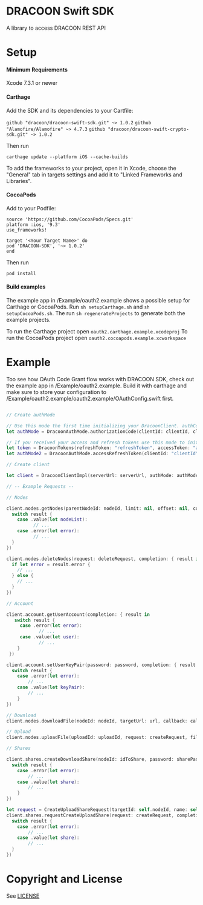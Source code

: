 # DRACOON Swift SDK

A library to access DRACOON REST API

# Setup

#### Minimum Requirements

Xcode 7.3.1 or newer

#### Carthage

Add the SDK and its dependencies to your Cartfile:

`github "dracoon/dracoon-swift-sdk.git" ~> 1.0.2`
`github "Alamofire/Alamofire" ~> 4.7.3`
`github "dracoon/dracoon-swift-crypto-sdk.git" ~> 1.0.2`

Then run

`carthage update --platform iOS --cache-builds`

To add the frameworks to your project, open it in Xcode, choose the "General" tab in targets settings and add it to "Linked Frameworks and Libraries".

#### CocoaPods

Add to your Podfile:
```
source 'https://github.com/CocoaPods/Specs.git'
platform :ios, '9.3'
use_frameworks!

target '<Your Target Name>' do
pod 'DRACOON-SDK', '~> 1.0.2'
end
```
Then run

`pod install`

#### Build examples

The example app in /Example/oauth2.example shows a possible setup for Carthage or CocoaPods.
Run `sh setupCarthage.sh` and `sh setupCocoaPods.sh`.
The run `sh regenerateProjects` to generate both the example projects.

To run the Carthage project open `oauth2.carthage.example.xcodeproj`
To run the CocoaPods project open `oauth2.cocoapods.example.xcworkspace`

# Example

Too see how OAuth Code Grant flow works with DRACOON SDK, check out the example app in /Example/oauth2.example.
Build it with carthage and make sure to store your configuration to /Example/oauth2.example/oauth2.example/OAuthConfig.swift first.

```swift

// Create authMode

// Use this mode the first time initializing your DracoonClient. authCode is the code from your OAuth2 code flow authorization response.
let authMode = DracoonAuthMode.authorizationCode(clientId: clientId, clientSecret: clientSecret, authorizationCode: authCode)

// If you received your access and refresh tokens use this mode to initialize your DracoonClient.
let token = DracoonTokens(refreshToken: "refreshToken", accessToken: "accessToken", timestamp: Date(), accessTokenValidity: 3600)
let authMode2 = DracoonAuthMode.accessRefreshToken(clientId: "clientId", clientSecret: "clientSecret", tokens: token)

// Create client

let client = DracoonClientImpl(serverUrl: serverUrl, authMode: authMode, getEncryptionPassword: getEncryptionPassword)

// -- Example Requests --

// Nodes

client.nodes.getNodes(parentNodeId: nodeId, limit: nil, offset: nil, completion: { result in
  switch result {
    case .value(let nodeList):
          // ...
    case .error(let error):
          // ...
  }
})

client.nodes.deleteNodes(request: deleteRequest, completion: { result in
  if let error = result.error {
    // ...
  } else {
    // ...
  }
})

// Account

client.account.getUserAccount(completion: { result in
   switch result {
     case .error(let error):
            // ...
     case .value(let user):
            // ...
    }
 })

client.account.setUserKeyPair(password: password, completion: { result in
  switch result {
    case .error(let error):
        // ...
    case .value(let keyPair):
        // ...
    }
})

// Download
client.nodes.downloadFile(nodeId: nodeId, targetUrl: url, callback: callback)

// Upload
client.nodes.uploadFile(uploadId: uploadId, request: createRequest, filePath: filePath, callback: callback, resolutionStrategy: .autorename)

// Shares

client.shares.createDownloadShare(nodeId: idToShare, password: sharePassword, completion: { result in
  switch result {
    case .error(let error):
        // ...
    case .value(let share):
        // ...
    }
})

let request = CreateUploadShareRequest(targetId: self.nodeId, name: self.containerName){$0.expiration = expiration; $0.password = password; $0.notes = notes}
client.shares.requestCreateUploadShare(request: createRequest, completion: { result in
  switch result {
    case .error(let error):
        // ...
    case .value(let share):
        // ...
  }
})

```

# Copyright and License

See [LICENSE](LICENSE)
